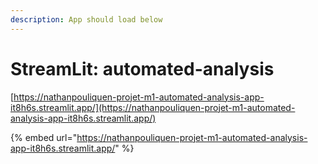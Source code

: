```yaml
---
description: App should load below
---
```


# StreamLit: automated-analysis



[https://nathanpouliquen-projet-m1-automated-analysis-app-it8h6s.streamlit.app/](https://nathanpouliquen-projet-m1-automated-analysis-app-it8h6s.streamlit.app/)

{% embed url="https://nathanpouliquen-projet-m1-automated-analysis-app-it8h6s.streamlit.app/" %}
